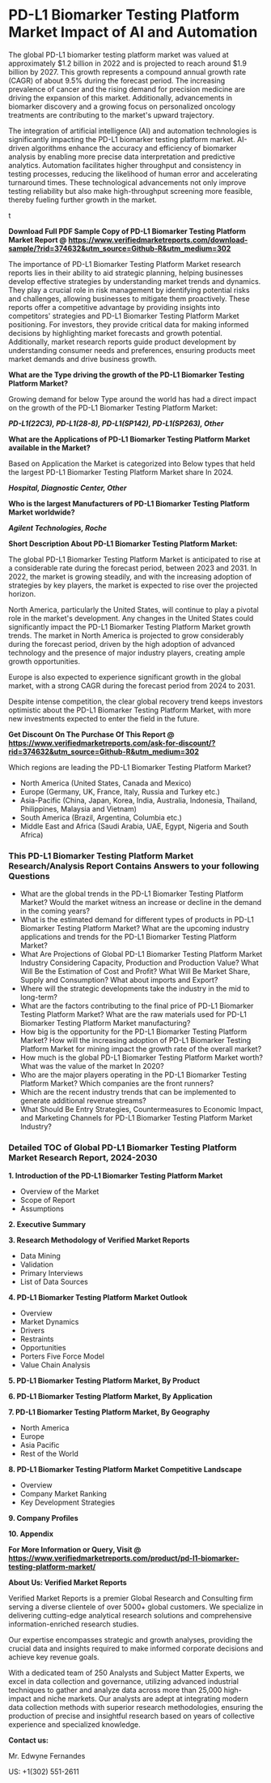 <meta name="title" content="Global PD-L1 Biomarker Testing Platform Market Impact of AI and Automation"><meta name="description" content="The global PD-L1 biomarker testing platform market was valued at approximately $1.2 billion in 2022 and is projected to reach around $1.9 billion by 2027. This growth "><meta name="title" content="PD-L1 Biomarker Testing Platform Market Size, Share, Scope, Trends, Growth, Opportunities, Analysis, Forecast"><h1>PD-L1 Biomarker Testing Platform Market Impact of AI and Automation</h1><p>The global PD-L1 biomarker testing platform market was valued at approximately $1.2 billion in 2022 and is projected to reach around $1.9 billion by 2027. This growth represents a compound annual growth rate (CAGR) of about 9.5% during the forecast period. The increasing prevalence of cancer and the rising demand for precision medicine are driving the expansion of this market. Additionally, advancements in biomarker discovery and a growing focus on personalized oncology treatments are contributing to the market's upward trajectory.</p><p>The integration of artificial intelligence (AI) and automation technologies is significantly impacting the PD-L1 biomarker testing platform market. AI-driven algorithms enhance the accuracy and efficiency of biomarker analysis by enabling more precise data interpretation and predictive analytics. Automation facilitates higher throughput and consistency in testing processes, reducing the likelihood of human error and accelerating turnaround times. These technological advancements not only improve testing reliability but also make high-throughput screening more feasible, thereby fueling further growth in the market.</p>t</p><p id="" class=""><strong>Download Full PDF Sample Copy of PD-L1 Biomarker Testing Platform Market Report @ <a href="https://www.verifiedmarketreports.com/download-sample/?rid=374632&utm_source=Github-R&utm_medium=302" target="_blank">https://www.verifiedmarketreports.com/download-sample/?rid=374632&utm_source=Github-R&utm_medium=302</a></strong></p><p>The importance of&nbsp;PD-L1 Biomarker Testing Platform Market research reports lies in their ability to aid strategic planning, helping businesses develop effective strategies by understanding market trends and dynamics. They play a crucial role in risk management by identifying potential risks and challenges, allowing businesses to mitigate them proactively. These reports offer a competitive advantage by providing insights into competitors' strategies and PD-L1 Biomarker Testing Platform Market positioning. For investors, they provide critical data for making informed decisions by highlighting market forecasts and growth potential. Additionally, market research reports guide product development by understanding consumer needs and preferences, ensuring products meet market demands and drive business growth.</p><p><strong>What are the&nbsp;Type driving the growth of the PD-L1 Biomarker Testing Platform Market?</strong></p><p id="" class="">Growing demand for below Type around the world has had a direct impact on the growth of the PD-L1 Biomarker Testing Platform Market:</p><em><strong>PD-L1(22C3), PD-L1(28-8), PD-L1(SP142), PD-L1(SP263), Other</strong></em></p><strong>What are the&nbsp;Applications&nbsp;of PD-L1 Biomarker Testing Platform Market available in the Market?</strong></p><p id="" class="">Based on Application the Market is categorized into Below types that held the largest PD-L1 Biomarker Testing Platform Market share In 2024.</p><em><strong>Hospital, Diagnostic Center, Other</strong></em></p><strong>Who is the largest Manufacturers of PD-L1 Biomarker Testing Platform Market worldwide?</strong></p><p><em><strong>Agilent Technologies, Roche</strong></em></p><p id="" class=""><strong>Short Description About PD-L1 Biomarker Testing Platform Market:</strong></p><p>The global PD-L1 Biomarker Testing Platform Market is anticipated to rise at a considerable rate during the forecast period, between 2023 and 2031. In 2022, the market is growing steadily, and with the increasing adoption of strategies by key players, the market is expected to rise over the projected horizon.</p><p>North America, particularly the United States, will continue to play a pivotal role in the market's development. Any changes in the United States could significantly impact the PD-L1 Biomarker Testing Platform Market growth trends. The market in North America is projected to grow considerably during the forecast period, driven by the high adoption of advanced technology and the presence of major industry players, creating ample growth opportunities.</p><p>Europe is also expected to experience significant growth in the global market, with a strong CAGR during the forecast period from 2024 to 2031.</p><p>Despite intense competition, the clear global recovery trend keeps investors optimistic about the PD-L1 Biomarker Testing Platform Market, with more new investments expected to enter the field in the future.</p><p id="" class=""><strong>Get Discount On The Purchase Of This Report @ <a href="https://www.verifiedmarketreports.com/ask-for-discount/?rid=374632&utm_source=Github-R&utm_medium=302" target="_blank">https://www.verifiedmarketreports.com/ask-for-discount/?rid=374632&utm_source=Github-R&utm_medium=302</a></strong></p>Which regions are leading the PD-L1 Biomarker Testing Platform Market?</p><ul><li>North America (United States, Canada and Mexico)</li><li>Europe (Germany, UK, France, Italy, Russia and Turkey etc.)</li><li>Asia-Pacific (China, Japan, Korea, India, Australia, Indonesia, Thailand, Philippines, Malaysia and Vietnam)</li><li>South America (Brazil, Argentina, Columbia etc.)</li><li>Middle East and Africa (Saudi Arabia, UAE, Egypt, Nigeria and South Africa)</li></ul><h3 id="" class="">This PD-L1 Biomarker Testing Platform Market Research/Analysis Report Contains Answers to your following Questions</h3><ul><li>What are the global trends in the PD-L1 Biomarker Testing Platform Market? Would the market witness an increase or decline in the demand in the coming years?</li><li>What is the estimated demand for different types of products in PD-L1 Biomarker Testing Platform Market? What are the upcoming industry applications and trends for the PD-L1 Biomarker Testing Platform Market?</li><li>What Are Projections of Global PD-L1 Biomarker Testing Platform Market Industry Considering Capacity, Production and Production Value? What Will Be the Estimation of Cost and Profit? What Will Be Market Share, Supply and Consumption? What about imports and Export?</li><li>Where will the strategic developments take the industry in the mid to long-term?</li><li>What are the factors contributing to the final price of PD-L1 Biomarker Testing Platform Market? What are the raw materials used for PD-L1 Biomarker Testing Platform Market manufacturing?</li><li>How big is the opportunity for the PD-L1 Biomarker Testing Platform Market? How will the increasing adoption of PD-L1 Biomarker Testing Platform Market for mining impact the growth rate of the overall market?</li><li>How much is the global PD-L1 Biomarker Testing Platform Market worth? What was the value of the market In 2020?</li><li>Who are the major players operating in the PD-L1 Biomarker Testing Platform Market? Which companies are the front runners?</li><li>Which are the recent industry trends that can be implemented to generate additional revenue streams?</li><li>What Should Be Entry Strategies, Countermeasures to Economic Impact, and Marketing Channels for PD-L1 Biomarker Testing Platform Market Industry?</li></ul><h3 id="" class="">Detailed TOC of Global PD-L1 Biomarker Testing Platform Market Research Report, 2024-2030</h3><p id="" class=""><strong>1. Introduction of the PD-L1 Biomarker Testing Platform Market</strong></p><ul><li>Overview of the Market</li><li>Scope of Report</li><li>Assumptions</li></ul><p id="" class=""><strong>2. Executive Summary</strong></p><p id="" class=""><strong>3. Research Methodology of Verified Market Reports</strong></p><ul><li>Data Mining</li><li>Validation</li><li>Primary Interviews</li><li>List of Data Sources</li></ul><p id="" class=""><strong>4. PD-L1 Biomarker Testing Platform Market Outlook</strong></p><ul><li>Overview</li><li>Market Dynamics</li><li>Drivers</li><li>Restraints</li><li>Opportunities</li><li>Porters Five Force Model</li><li>Value Chain Analysis</li></ul><p id="" class=""><strong>5. PD-L1 Biomarker Testing Platform Market, By Product</strong></p><p id="" class=""><strong>6. PD-L1 Biomarker Testing Platform Market, By Application</strong></p><p id="" class=""><strong>7. PD-L1 Biomarker Testing Platform Market, By Geography</strong></p><ul><li>North America</li><li>Europe</li><li>Asia Pacific</li><li>Rest of the World</li></ul><p id="" class=""><strong>8. PD-L1 Biomarker Testing Platform Market Competitive Landscape</strong></p><ul><li>Overview</li><li>Company Market Ranking</li><li>Key Development Strategies</li></ul><p id="" class=""><strong>9. Company Profiles</strong></p><p id="" class=""><strong>10. Appendix</strong></p><p id="" class=""><strong>For More Information or Query, Visit @ <a href="https://www.verifiedmarketreports.com/product/pd-l1-biomarker-testing-platform-market/" target="_blank">https://www.verifiedmarketreports.com/product/pd-l1-biomarker-testing-platform-market/</a></strong></p><p id="" class=""><strong>About Us: Verified Market Reports</strong></p><p id="" class="">Verified Market Reports is a premier Global Research and Consulting firm serving a diverse clientele of over 5000+ global customers. We specialize in delivering cutting-edge analytical research solutions and comprehensive information-enriched research studies.</p><p id="" class="">Our expertise encompasses strategic and growth analyses, providing the crucial data and insights required to make informed corporate decisions and achieve key revenue goals.</p><p id="" class="">With a dedicated team of 250 Analysts and Subject Matter Experts, we excel in data collection and governance, utilizing advanced industrial techniques to gather and analyze data across more than 25,000 high-impact and niche markets. Our analysts are adept at integrating modern data collection methods with superior research methodologies, ensuring the production of precise and insightful research based on years of collective experience and specialized knowledge.</p><p id="" class=""><strong>Contact us:</strong></p><p id="" class="">Mr. Edwyne Fernandes</p><p id="" class="">US: +1(302) 551-2611</p>
